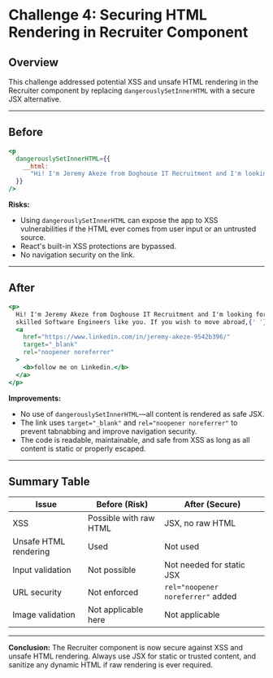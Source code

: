 # Challenge 4: Securing HTML Rendering in Recruiter Component

## Overview
This challenge addressed potential XSS and unsafe HTML rendering in the Recruiter component by replacing `dangerouslySetInnerHTML` with a secure JSX alternative.

---

## Before

```jsx
<p
  dangerouslySetInnerHTML={{
    __html:
      "Hi! I'm Jeremy Akeze from Doghouse IT Recruitment and I'm looking for skilled Software Engineers like you. If you wish to move abroad, <a href=\"https://www.linkedin.com/in/jeremy-akeze-9542b396/\"><b>follow me on Linkedin.</b></a>"
  }}
/>
```

**Risks:**
- Using `dangerouslySetInnerHTML` can expose the app to XSS vulnerabilities if the HTML ever comes from user input or an untrusted source.
- React's built-in XSS protections are bypassed.
- No navigation security on the link.

---

## After

```jsx
<p>
  Hi! I'm Jeremy Akeze from Doghouse IT Recruitment and I'm looking for
  skilled Software Engineers like you. If you wish to move abroad,{' '}
  <a
    href="https://www.linkedin.com/in/jeremy-akeze-9542b396/"
    target="_blank"
    rel="noopener noreferrer"
  >
    <b>follow me on Linkedin.</b>
  </a>
</p>
```

**Improvements:**
- No use of `dangerouslySetInnerHTML`—all content is rendered as safe JSX.
- The link uses `target="_blank"` and `rel="noopener noreferrer"` to prevent tabnabbing and improve navigation security.
- The code is readable, maintainable, and safe from XSS as long as all content is static or properly escaped.

---

## Summary Table

| Issue                | Before (Risk)                        | After (Secure)                        |
|----------------------|--------------------------------------|---------------------------------------|
| XSS                  | Possible with raw HTML                | JSX, no raw HTML                      |
| Unsafe HTML rendering| Used                                  | Not used                              |
| Input validation     | Not possible                          | Not needed for static JSX             |
| URL security         | Not enforced                          | `rel="noopener noreferrer"` added     |
| Image validation     | Not applicable here                   | Not applicable                        |

---

**Conclusion:**
The Recruiter component is now secure against XSS and unsafe HTML rendering. Always use JSX for static or trusted content, and sanitize any dynamic HTML if raw rendering is ever required. 